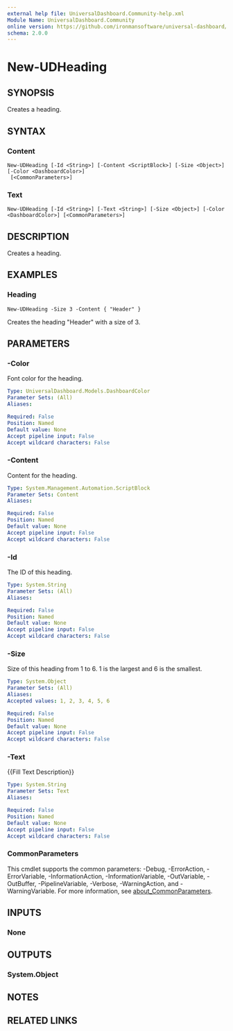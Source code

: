 ```yaml
---
external help file: UniversalDashboard.Community-help.xml
Module Name: UniversalDashboard.Community
online version: https://github.com/ironmansoftware/universal-dashboard/blob/master/src/UniversalDashboard/Help/New-UDHeading.md
schema: 2.0.0
---
```


# New-UDHeading

## SYNOPSIS
Creates a heading.

## SYNTAX

### Content
```
New-UDHeading [-Id <String>] [-Content <ScriptBlock>] [-Size <Object>] [-Color <DashboardColor>]
 [<CommonParameters>]
```

### Text
```
New-UDHeading [-Id <String>] [-Text <String>] [-Size <Object>] [-Color <DashboardColor>] [<CommonParameters>]
```

## DESCRIPTION
Creates a heading.

## EXAMPLES

### Heading
```
New-UDHeading -Size 3 -Content { "Header" }
```

Creates the heading "Header" with a size of 3.

## PARAMETERS

### -Color
Font color for the heading.

```yaml
Type: UniversalDashboard.Models.DashboardColor
Parameter Sets: (All)
Aliases:

Required: False
Position: Named
Default value: None
Accept pipeline input: False
Accept wildcard characters: False
```

### -Content
Content for the heading.

```yaml
Type: System.Management.Automation.ScriptBlock
Parameter Sets: Content
Aliases:

Required: False
Position: Named
Default value: None
Accept pipeline input: False
Accept wildcard characters: False
```

### -Id
The ID of this heading.

```yaml
Type: System.String
Parameter Sets: (All)
Aliases:

Required: False
Position: Named
Default value: None
Accept pipeline input: False
Accept wildcard characters: False
```

### -Size
Size of this heading from 1 to 6.
1 is the largest and 6 is the smallest.

```yaml
Type: System.Object
Parameter Sets: (All)
Aliases:
Accepted values: 1, 2, 3, 4, 5, 6

Required: False
Position: Named
Default value: None
Accept pipeline input: False
Accept wildcard characters: False
```

### -Text
{{Fill Text Description}}

```yaml
Type: System.String
Parameter Sets: Text
Aliases:

Required: False
Position: Named
Default value: None
Accept pipeline input: False
Accept wildcard characters: False
```

### CommonParameters
This cmdlet supports the common parameters: -Debug, -ErrorAction, -ErrorVariable, -InformationAction, -InformationVariable, -OutVariable, -OutBuffer, -PipelineVariable, -Verbose, -WarningAction, and -WarningVariable. For more information, see [about_CommonParameters](http://go.microsoft.com/fwlink/?LinkID=113216).

## INPUTS

### None
## OUTPUTS

### System.Object
## NOTES

## RELATED LINKS
